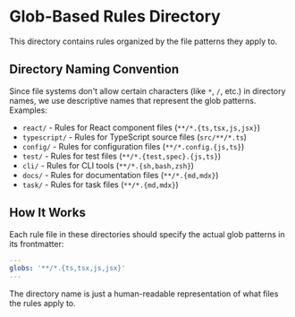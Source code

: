 # Glob-Based Rules Directory

This directory contains rules organized by the file patterns they apply to.

## Directory Naming Convention

Since file systems don't allow certain characters (like `*`, `/`, etc.) in directory names, we use descriptive names that represent the glob patterns. Examples:

- `react/` - Rules for React component files (`**/*.{ts,tsx,js,jsx}`)
- `typescript/` - Rules for TypeScript source files (`src/**/*.ts`)
- `config/` - Rules for configuration files (`**/*.config.{js,ts}`)
- `test/` - Rules for test files (`**/*.{test,spec}.{js,ts}`)
- `cli/` - Rules for CLI tools (`**/*.{sh,bash,zsh}`)
- `docs/` - Rules for documentation files (`**/*.{md,mdx}`)
- `task/` - Rules for task files (`**/*.{md,mdx}`)

## How It Works

Each rule file in these directories should specify the actual glob patterns in its frontmatter:

```yaml
---
globs: '**/*.{ts,tsx,js,jsx}'
---
```

The directory name is just a human-readable representation of what files the rules apply to.
